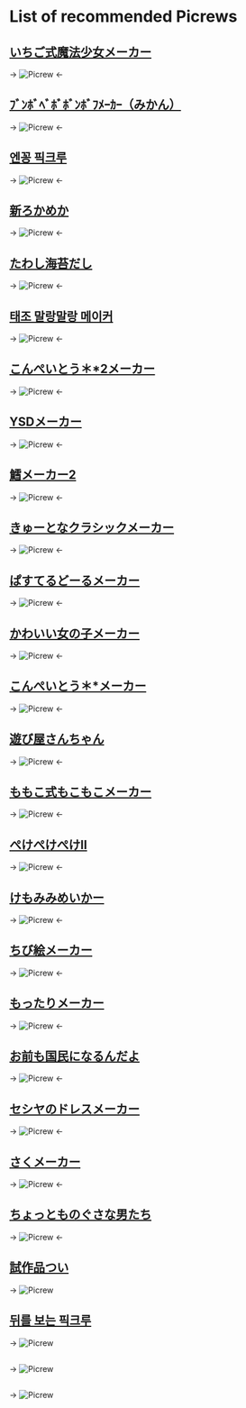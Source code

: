 # List of recommended Picrews

## [いちご式魔法少女メーカー](https://picrew.me/en/image_maker/16313)
-> ![Picrew](https://files.catbox.moe/4iw4kt.png) <-
## [ﾌﾞﾝﾎﾞﾍﾞﾎﾞﾎﾞﾝﾎﾞﾌﾒｰｶｰ（みかん）](https://picrew.me/en/image_maker/210483/)
-> ![Picrew](https://files.catbox.moe/7f3a6g.png) <-
## [엔꽁 픽크루](https://picrew.me/en/image_maker/58190)
-> ![Picrew](https://files.catbox.moe/efpnbh.png) <-
## [新ろかめか](https://picrew.me/en/image_maker/1497656)
-> ![Picrew](https://files.catbox.moe/89s1hp.png) <-
## [たわし海苔だし](https://picrew.me/en/image_maker/1887634)
-> ![Picrew](https://files.catbox.moe/ja53c4.png) <-
## [태조 말랑말랑 메이커](https://picrew.me/en/image_maker/1873485)
-> ![Picrew](https://files.catbox.moe/3phyzt.png) <-
## [こんぺいとう＊*2メーカー](https://picrew.me/en/image_maker/318008)
-> ![Picrew](https://files.catbox.moe/tbzjls.png) <-
## [YSDメーカー](https://picrew.me/en/image_maker/1387003)
-> ![Picrew](https://files.catbox.moe/j7ztxo.png) <-
## [鱈メーカー2](https://picrew.me/en/image_maker/1589275)
-> ![Picrew](https://files.catbox.moe/p0h058.png) <-
## [きゅーとなクラシックメーカー](https://picrew.me/en/image_maker/591278)
-> ![Picrew](https://files.catbox.moe/4w9lg8.png) <-
## [ぱすてるどーるメーカー](https://picrew.me/en/image_maker/47161)
-> ![Picrew](https://files.catbox.moe/ihbtqn.png) <-
## [かわいい女の子メーカー](https://picrew.me/en/image_maker/88835)
-> ![Picrew](https://files.catbox.moe/n8tdai.png) <-
## [こんぺいとう＊*メーカー](https://picrew.me/en/image_maker/648)
-> ![Picrew](https://files.catbox.moe/wfka66.png) <-
## [遊び屋さんちゃん](https://picrew.me/en/image_maker/43383)
-> ![Picrew](https://files.catbox.moe/azgljo.png) <-
## [ももこ式もこもこメーカー](https://picrew.me/en/image_maker/139219)
-> ![Picrew](https://files.catbox.moe/jwp3wl.png) <-
## [ぺけぺけぺけⅡ‪](https://picrew.me/en/image_maker/1487318)
-> ![Picrew](https://files.catbox.moe/zju2q1.png) <-
## [けもみみめいかー](https://picrew.me/en/image_maker/2654)
-> ![Picrew](https://files.catbox.moe/8ztwtx.png) <-
## [ちび絵メーカー](https://picrew.me/en/image_maker/4331)
-> ![Picrew](https://files.catbox.moe/ivmwo4.png) <-
## [もったりメーカー](https://picrew.me/en/image_maker/4520)
-> ![Picrew](https://files.catbox.moe/dihhrc.png) <-
## [お前も国民になるんだよ](https://picrew.me/en/image_maker/14710)
-> ![Picrew](https://files.catbox.moe/c624x9.png) <-
## [セシヤのドレスメーカー](https://picrew.me/en/image_maker/10669)
-> ![Picrew](https://cdn.picrew.me/shareImg/org/202305/10669_KO1Qf24H.png) <-
## [さくメーカー](https://picrew.me/en/image_maker/1794211)
-> ![Picrew](https://cdn.picrew.me/shareImg/org/202305/1794211_ZOIPcgWx.png) <-
## [ちょっとものぐさな男たち](https://picrew.me/en/image_maker/1986964)
-> ![Picrew](https://cdn.picrew.me/shareImg/org/202305/1986964_Q0KDh0zV.png) <-

## [試作品つい](https://picrew.me/en/image_maker/1958118)
-> ![Picrew]()

## [뒤를 보는 픽크루](https://picrew.me/en/image_maker/947708)
-> ![Picrew](https://cdn.picrew.me/shareImg/org/202305/947708_ld5fh8W5.png)

## []()
-> ![Picrew]()

## []()
-> ![Picrew]()